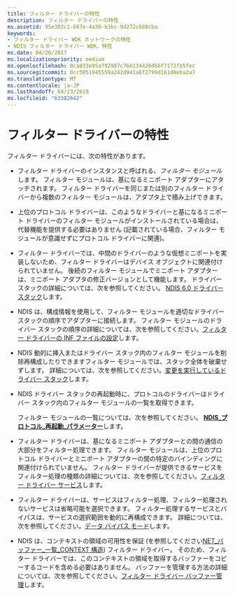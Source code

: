 ```yaml
---
title: フィルター ドライバーの特性
description: フィルター ドライバーの特性
ms.assetid: 95e302c1-687e-4a30-b3bc-9d272c688cba
keywords:
- フィルター ドライバー WDK ネットワークの特性
- NDIS フィルター ドライバー WDK、特性
ms.date: 04/20/2017
ms.localizationpriority: medium
ms.openlocfilehash: 8ca033e85a792987c76b134426d66f7172fb5fec
ms.sourcegitcommit: 0cc5051945559a242d941a6f2799d161d8eba2a7
ms.translationtype: MT
ms.contentlocale: ja-JP
ms.lasthandoff: 04/23/2019
ms.locfileid: "63382642"
---
```

# <a name="filter-driver-characteristics"></a>フィルター ドライバーの特性





フィルター ドライバーには、次の特性があります。

-   フィルター ドライバーのインスタンスと呼ばれる、*フィルター モジュール*します。 フィルター モジュールは、基になるミニポート アダプターにアタッチされます。 フィルター ドライバーを同じまたは別のフィルター ドライバーから複数のフィルター モジュールは、アダプタ上で積み上げできます。

-   上位のプロトコル ドライバーは、このようなドライバーと基になるミニポート ドライバーのフィルター モジュールがインストールされている場合は、代替機能を提供する必要はありません (記載されている場合、フィルター モジュールが意識せずにプロトコル ドライバーに関連)。

-   フィルター ドライバーでは、中間のドライバーのような仮想ミニポートを実装しないため、フィルター ドライバーはデバイス オブジェクトに関連付けられていません。 後続のフィルター モジュールでミニポート アダプターは、ミニポート アダプタの修正バージョンとして機能します。 ドライバー スタックの詳細については、次を参照してください。 [NDIS 6.0 ドライバー スタック](ndis-driver-stack.md)します。

-   NDIS は、構成情報を使用して、フィルター モジュールを適切なドライバー スタックの順序でアダプターに接続します。 フィルター モジュールのドライバー スタックの順序の詳細については、次を参照してください。[フィルター ドライバーの INF ファイルの設定](inf-file-settings-for-filter-drivers.md)します。

-   NDIS 動的に挿入またはドライバー スタック内のフィルター モジュールを削除再構成したりできますフィルター モジュールでは、スタック全体を破棄せずします。 詳細については、次を参照してください。[変更を実行しているドライバー スタック](modifying-a-running-driver-stack.md)します。

-   NDIS ドライバー スタックの再起動時に、プロトコルのドライバーはドライバー スタック内のフィルター モジュールの一覧を取得できます。

    フィルター モジュールの一覧については、次を参照してください。 [ **NDIS\_プロトコル\_再起動\_パラメーター**](https://msdn.microsoft.com/library/windows/hardware/ff566844)します。

-   フィルター ドライバーは、基になるミニポート アダプターとの間の通信の大部分をフィルター処理できます。 フィルター モジュールは、上位のプロトコル ドライバーとミニポート アダプターの間の特定のバインディングに関連付けられていません。 フィルター ドライバーが提供できるサービスをフィルター処理の種類の詳細については、次を参照してください。[フィルター ドライバー サービス](filter-driver-services.md)します。

-   フィルター ドライバーは、サービスはフィルター処理、フィルター処理されないサービスは省略可能を選択できます。 フィルター処理するサービスとバイパスは、サービスの選択範囲を動的に再構成できます。 詳細については、次を参照してください。[データ バイパス モード](data-bypass-mode.md)します。

-   NDIS は、コンテキストの領域の可用性を保証 (を参照してください[NET\_バッファー\_一覧\_CONTEXT 構造](net-buffer-list-context-structure.md)) フィルター ドライバー。 そのため、フィルター ドライバーでは、このコンテキストの領域を取得するバッファーをコピーするコードを含める必要はありません。 バッファーを管理する方法の詳細については、次を参照してください。[フィルター ドライバー バッファー管理](filter-driver-buffer-management.md)します。

 

 





